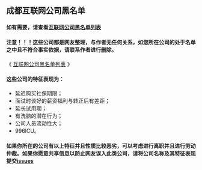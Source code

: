 ## 成都互联网公司黑名单

#### 如有需要，请查看[互联网公司黑名单列表](https://github.com/w3cvip/Blacklist/blob/master/list.md)

#### 注意！！！这些公司都是网友整理，与作者无任何关系，如您所在公司的处于名单之中且不符合事实依据，请联系作者进行删除。

《 [互联网公司黑名单列表](https://github.com/w3cvip/Blacklist/blob/master/list.md) 》

#### 这些公司的特征表现为：
- 延迟购买社保期限；
- 面试时谈好的薪资福利与转正后有差距；
- 延长试用期；
- 有洗脑的潜在行为；
- 公司人员流动性大；
- 996ICU。

#### 如果你所在的公司有以上特征并且性质比较恶劣，可以考虑进行离职并且进行劳动仲裁。如果你愿意共享信息以防止网友误入此类公司，请将公司名称及其特征表现提交[issues](https://github.com/w3cvip/Blacklist/issues)  